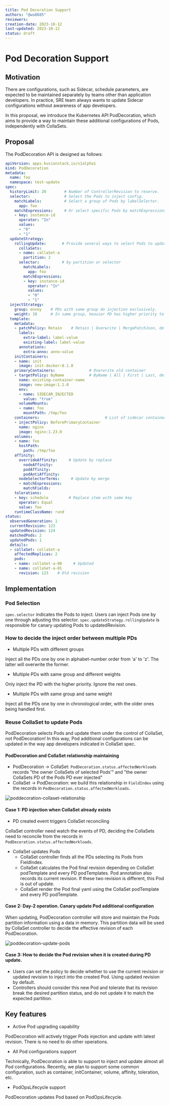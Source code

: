 ```yaml
---
title: Pod Decoration Support 
authors: "@wu8685"
reviewers:
creation-date: 2023-10-12
last-updated: 2023-10-12
status: draft
---
```


# Pod Decoration Support

## Motivation

There are configurations, such as Sidecar, schedule parameters, are expected to be maintained separately by teams other than application developers.
In practice, SRE team always wants to update Sidecar configurations without awareness of app developers.

In this proposal, we introduce the Kubernetes API PodDecoration, which aims to provide a way to maintain these additional configurations of Pods, independently with CollaSets.

## Proposal

The PodDecoration API is designed as follows:

```yaml
apiVersion: apps.kusionstack.io/v1alpha1
kind: PodDecoration
metadata:
  name: foo
  namespace: test-update
spec:
  historyLimit: 20        # Number of ControllerRevision to reserve.
  selector:               # Select the Pods to inject config.
    matchLabels:          # Select a group of Pods by labelSelector.
      app: foo
    matchExpressions:     # Or select specific Pods by matchExpressions.
    - key: instance-id
      operator: "In"
      values:
      - "0"
      - "1"
  updateStrategy:
    rollingUpdate:       # Provide several ways to select Pods to update new revision.
      collaSets:
      - name: callaSet-a
        partition: 2     
      selector:		     # by partition or selector
        matchLabels:
          app: foo
        matchExpressions:
        - key: instance-id
          operator: "In"
          values:
          - "0"
          - "1"
  injectStrategy:
    group: envoy    # PDs with same group do injection exclusively. 
    weight: 10      # In same group, heavier PD has higher priority to inject exclusively.
  template:
    metadata:
    - patchPolicy: Retain    # Retain | Overwrite | MergePatchJson, default Retain
      labels:
        extra-label: label-value
        existing-label: label-value
      annotations:
        extra-anno: anno-value
    initContainers:                   
    - name: init
      image: init-docker:0.1.0
    primaryContainers:               # Overwrite old container
    - targetPolicy: ByName           # ByName | All | First | Last, default by name
      name: existing-container-name  
      image: new-image:1.1.0 
      env:
      - name: SIDECAR_INJECTED
        value: "true"
      volumeMounts:
      - name: foo
        mountPath: /tmp/foo
    containers:                             # List of sidecar containers to be injected into the selected pod
    - injectPolicy: BeforePrimaryContainer
      name: nginx       
      image: nginx:1.23.0
    volumes:
    - name: foo
      hostPath:
        path: /tmp/foo
    affinity:
      overrideAffinity:     # Update by replace
        nodeAffinity:
        podAffinity:
        podAntiAffinity:
      nodeSelectorTerms:     # Update by merge
      - matchExpressions:
        matchFields:
    tolerations:
    - key: schedule         # Replace item with same key
      operator: Equal
      value: foo
    runtimeClassName: rund
status:
  observedGeneration: 1
  currentRevision: 123
  updatedRevision: 124
  matchedPods: 2
  updatedPods: 1
  details:
  - collaSet: collaSet-a
    affectedReplicas: 2
    pods:
    - name: collaSet-a-00     # Updated
    - name: collaSet-a-01     
      revision: 123    # Old revision
```

## Implementation

### Pod Selection

`spec.selector` indicates the Pods to inject. Users can inject Pods one by one through adjusting this selector.
`spec.updateStrategy.rollingUpdate` is responsible for canary updating Pods to updatedRevision.

### How to decide the inject order between multiple PDs

* Multiple PDs with different groups

Inject all the PDs one by one in alphabet-number order from 'a' to 'z'. The latter will overwrite the former.

* Multiple PDs with same group and different weights

Only inject the PD with the higher priority. Ignore the rest ones.

* Multiple PDs with same group and same weight

Inject all the PDs one by one in chronological order, with the older ones being handled first.

### Reuse CollaSet to update Pods

PodDecoration selects Pods and update them under the control of CollaSet, not PodDecoration! 
In this way, Pod additional configurations can be updated in the way app developers indicated in CollaSet spec.

#### PodDecoration and CollaSet relationship maintaining

* PodDecoration -> CollaSet: `PodDecoration.status.affectedWorkloads` records "the owner CollaSets of selected Pods'" and "the owner CollaSets PD of the Pods PD ever injected"
* CollaSet -> PodDecoration: we build this relationship in `FieldIndex` using the records in `PodDecoration.status.affectedWorkloads`.

![poddecoration-collaset-relationship](../images/20231012-pod-decoration-1.png)

#### Case 1: PD injection when CollaSet already exists

* PD created event triggers CollaSet reconciling

CollaSet controller need watch the events of PD, deciding the CollaSets need to reconcile from the records in `PodDecoration.status.affectedWorkloads`.

* CollaSet updates Pods
  * CollaSet controller finds all the PDs selecting its Pods from FieldIndex.
  * CollaSet calculates the Pod final revision depending on CollaSet podTemplate and every PD podTemplates. Pod annotation also records its current revision. If these two revision is different, this Pod is out of update.
  * CollaSet render the Pod final yaml using the CollaSet podTemplate and every PD podTemplate.

#### Case 2: Day-2 operation. Canary update Pod additional configuration

When updating, PodDecoration controller will store and maintain the Pods partition information using a data in memory.
This partition data will be used by CollaSet controller to decide the effective revision of each PodDecoration. 

![poddecoration-update-pods](../images/20231012-pod-decoration-2.png)

#### Case 3: How to decide the Pod revision when it is created during PD update.

* Users can set the policy to decide whether to use the current revision or updated revision to inject into the created Pod. Using updated revision by default.
* Controllers should consider this new Pod and tolerate that its revision break the desired partition status, and do not update it to match the expected partition. 

## Key features

* Active Pod upgrading capability

PodDecoration will actively trigger Pods injection and update with latest revision. There is no need to do other operations.

* All Pod configurations support

Technically, PodDecoration is able to support to inject and update almost all Pod configurations.
Recently, we plan to support some common configuration, such as container, initContainer, volume, affinity, toleration, etc. 

* PodOpsLifecycle support

PodDecoration updates Pod based on PodOpsLifecycle.


